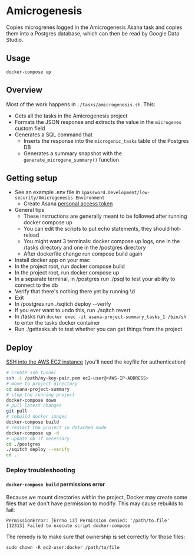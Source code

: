 # Amicrogenesis

Copies microgrenes logged in the Amicrogenesis Asana task and copies them into a Postgres database, which can then be read by Google Data Studio.

## Usage
```
docker-compose up
```

## Overview

Most of the work happens in `./tasks/amicrogenesis.sh`. This:
- Gets all the tasks in the Amicrogenesis project
- Formats the JSON response and extracts the value in the `microgenes` custom field
- Generates a SQL command that
    - Inserts the response into the `microgenic_tasks` table of the Postgres DB
    - Generates a summary snapshot with the `generate_microgene_summary()` function

## Getting setup
- See an example .env file in `1password.Development/low-security/Amicrogenesis Environment`
  - Create Asana [personal access token](https://asana.com/guide/help/api/api)
- General tips
  - These instructions are generally meant to be followed after running docker compose up
  - You can edit the scripts to put echo statements, they should hot-reload
  - You might want 3 terminals: docker compose up logs, one in the /tasks directory and one in the /postgres directory
  - After dockerfile change run compose build again
- Install docker app on your mac
- In the project root, run docker compose build
- In the project root, run docker compose up
- In a separate terminal, in /postgres run ./psql to test your ability to connect to the db
 - Verify that there's nothing there yet by running \d
 - Exit
- In /postgres run ./sqitch deploy --verify
 - If you ever want to undo this, run ./sqitch revert
- In /tasks run `docker exec -it asana-project-summary_tasks_1 /bin/sh` to enter the tasks docker container
 - Run ./gettasks.sh to test whether you can get things from the project

## Deploy

[SSH into the AWS EC2 instance](https://docs.aws.amazon.com/AWSEC2/latest/UserGuide/AccessingInstancesLinux.html) (you'll need the keyfile for authentication)

```sh
# create ssh tunnel
ssh -i /path/my-key-pair.pem ec2-user@<AWS-IP-ADDRESS> 
# move to project directory
cd asana-project-summary
# stop the running project
docker-compose down
# pull latest changes
git pull
# rebuild docker images
docker-compose build
# restart the project in detached mode
docker-compose up -d
# update db if necessary
cd ./postgres
./sqitch deploy --verify
cd ..
```

### Deploy troubleshooting

#### `docker-compose build` permissions error

Because we mount directories _within_ the project, Docker may create some files that we don't have permission to modify. This may cause rebuilds to fail:

```
PermissionError: [Errno 13] Permission denied: '/path/to.file'
[12313] Failed to execute script docker-compose
```

The remedy is to make sure that ownership is set correctly for those files:

```
sudo chown -R ec2-user:docker /path/to/file
```
